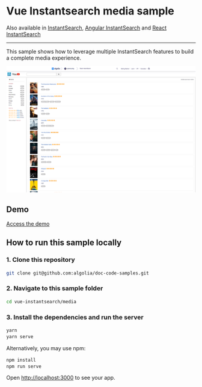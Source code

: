 # Vue Instantsearch media sample

Also available in [InstantSearch](../../instantsearch.js/media/), [Angular InstantSearch](../../angular-instantsearch/media/) and [React InstantSearch](../../react-instantsearch/media/)

---

This sample shows how to leverage multiple InstantSearch features to build a complete media experience.

<p align="center"><img src="capture.png?raw=true" alt="A capture of the Algolia Vue InstantSearch media demo" /></p>

## Demo

[Access the demo](https://codesandbox.io/s/github/algolia/doc-code-samples/tree/master/vue-instantsearch/media)

## How to run this sample locally

### 1. Clone this repository

```sh
git clone git@github.com:algolia/doc-code-samples.git
```

### 2. Navigate to this sample folder

```sh
cd vue-instantsearch/media
```

### 3. Install the dependencies and run the server

```sh
yarn
yarn serve
```

Alternatively, you may use npm:

```sh
npm install
npm run serve
```

Open <http://localhost:3000> to see your app.
